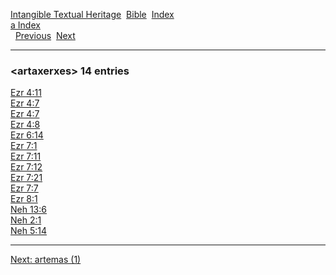 [Intangible Textual Heritage](../../index)  [Bible](../index) 
[Index](index)   
[a Index](_a_)  
  [Previous](c00738)  [Next](c00740) 

------------------------------------------------------------------------

### &lt;artaxerxes&gt; 14 entries

[Ezr 4:11](../kjv/ezr004.htm#011)  
[Ezr 4:7](../kjv/ezr004.htm#007)  
[Ezr 4:7](../kjv/ezr004.htm#007)  
[Ezr 4:8](../kjv/ezr004.htm#008)  
[Ezr 6:14](../kjv/ezr006.htm#014)  
[Ezr 7:1](../kjv/ezr007.htm#001)  
[Ezr 7:11](../kjv/ezr007.htm#011)  
[Ezr 7:12](../kjv/ezr007.htm#012)  
[Ezr 7:21](../kjv/ezr007.htm#021)  
[Ezr 7:7](../kjv/ezr007.htm#007)  
[Ezr 8:1](../kjv/ezr008.htm#001)  
[Neh 13:6](../kjv/neh013.htm#006)  
[Neh 2:1](../kjv/neh002.htm#001)  
[Neh 5:14](../kjv/neh005.htm#014)  

------------------------------------------------------------------------

[Next: artemas (1)](c00740)
